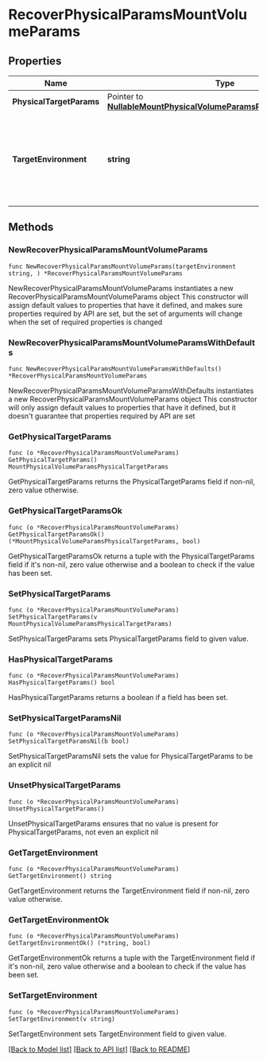 # RecoverPhysicalParamsMountVolumeParams

## Properties

Name | Type | Description | Notes
------------ | ------------- | ------------- | -------------
**PhysicalTargetParams** | Pointer to [**NullableMountPhysicalVolumeParamsPhysicalTargetParams**](MountPhysicalVolumeParamsPhysicalTargetParams.md) |  | [optional] 
**TargetEnvironment** | **string** | Specifies the environment of the recovery target. The corresponding params below must be filled out. | 

## Methods

### NewRecoverPhysicalParamsMountVolumeParams

`func NewRecoverPhysicalParamsMountVolumeParams(targetEnvironment string, ) *RecoverPhysicalParamsMountVolumeParams`

NewRecoverPhysicalParamsMountVolumeParams instantiates a new RecoverPhysicalParamsMountVolumeParams object
This constructor will assign default values to properties that have it defined,
and makes sure properties required by API are set, but the set of arguments
will change when the set of required properties is changed

### NewRecoverPhysicalParamsMountVolumeParamsWithDefaults

`func NewRecoverPhysicalParamsMountVolumeParamsWithDefaults() *RecoverPhysicalParamsMountVolumeParams`

NewRecoverPhysicalParamsMountVolumeParamsWithDefaults instantiates a new RecoverPhysicalParamsMountVolumeParams object
This constructor will only assign default values to properties that have it defined,
but it doesn't guarantee that properties required by API are set

### GetPhysicalTargetParams

`func (o *RecoverPhysicalParamsMountVolumeParams) GetPhysicalTargetParams() MountPhysicalVolumeParamsPhysicalTargetParams`

GetPhysicalTargetParams returns the PhysicalTargetParams field if non-nil, zero value otherwise.

### GetPhysicalTargetParamsOk

`func (o *RecoverPhysicalParamsMountVolumeParams) GetPhysicalTargetParamsOk() (*MountPhysicalVolumeParamsPhysicalTargetParams, bool)`

GetPhysicalTargetParamsOk returns a tuple with the PhysicalTargetParams field if it's non-nil, zero value otherwise
and a boolean to check if the value has been set.

### SetPhysicalTargetParams

`func (o *RecoverPhysicalParamsMountVolumeParams) SetPhysicalTargetParams(v MountPhysicalVolumeParamsPhysicalTargetParams)`

SetPhysicalTargetParams sets PhysicalTargetParams field to given value.

### HasPhysicalTargetParams

`func (o *RecoverPhysicalParamsMountVolumeParams) HasPhysicalTargetParams() bool`

HasPhysicalTargetParams returns a boolean if a field has been set.

### SetPhysicalTargetParamsNil

`func (o *RecoverPhysicalParamsMountVolumeParams) SetPhysicalTargetParamsNil(b bool)`

 SetPhysicalTargetParamsNil sets the value for PhysicalTargetParams to be an explicit nil

### UnsetPhysicalTargetParams
`func (o *RecoverPhysicalParamsMountVolumeParams) UnsetPhysicalTargetParams()`

UnsetPhysicalTargetParams ensures that no value is present for PhysicalTargetParams, not even an explicit nil
### GetTargetEnvironment

`func (o *RecoverPhysicalParamsMountVolumeParams) GetTargetEnvironment() string`

GetTargetEnvironment returns the TargetEnvironment field if non-nil, zero value otherwise.

### GetTargetEnvironmentOk

`func (o *RecoverPhysicalParamsMountVolumeParams) GetTargetEnvironmentOk() (*string, bool)`

GetTargetEnvironmentOk returns a tuple with the TargetEnvironment field if it's non-nil, zero value otherwise
and a boolean to check if the value has been set.

### SetTargetEnvironment

`func (o *RecoverPhysicalParamsMountVolumeParams) SetTargetEnvironment(v string)`

SetTargetEnvironment sets TargetEnvironment field to given value.



[[Back to Model list]](../README.md#documentation-for-models) [[Back to API list]](../README.md#documentation-for-api-endpoints) [[Back to README]](../README.md)


